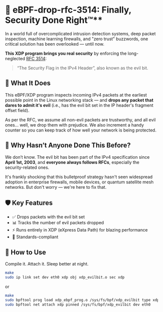 # 🧅 eBPF-drop-rfc-3514: Finally, Security Done Right™**

In a world full of overcomplicated intrusion detection systems, deep packet inspection, machine learning firewalls, and "zero trust" buzzwords, one critical solution has been overlooked — until now.

**This XDP program brings you real security** by enforcing the long-neglected [RFC 3514](https://datatracker.ietf.org/doc/html/rfc3514):

> “The Security Flag in the IPv4 Header”, also known as the evil bit.

## 🎯 What It Does

This eBPF/XDP program inspects incoming IPv4 packets at the earliest possible point in the Linux networking stack — and **drops any packet that dares to admit it's evil** (i.e., has the evil bit set in the IP header's fragment offset field).

As per the RFC, we assume all non-evil packets are trustworthy, and all evil ones… well, we drop them with prejudice. We also increment a handy counter so you can keep track of how well your network is being protected.

## 🤔 Why Hasn’t Anyone Done This Before?
We don’t know.
The evil bit has been part of the IPv4 specification since **April 1st, 2003**, and **everyone always follows RFCs**, especially the security-related ones.

It's frankly shocking that this bulletproof strategy hasn't seen widespread adoption in enterprise firewalls, mobile devices, or quantum satellite mesh networks. But don't worry — we're here to fix that.

## 🛡️ Key Features
* ✅ Drops packets with the evil bit set
* 📊 Tracks the number of evil packets dropped
* ⚡ Runs entirely in XDP (eXpress Data Path) for blazing performance
* 💯 Standards-compliant

## 🚀 How to Use

Compile it. Attach it. Sleep better at night.

```bash
make
sudo ip link set dev eth0 xdp obj xdp_evilbit.o sec xdp
```
or
```bash 
make
sudo bpftool prog load xdp_ebpf_prog.o /sys/fs/bpf/xdp_evilbit type xdp
sudo bpftool net attach xdp pinned /sys/fs/bpf/xdp_evilbit dev eth0
```
